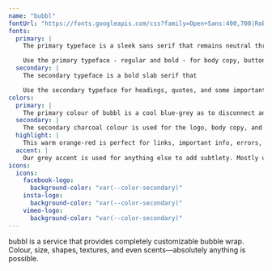 ```yaml
---
name: "bubbl"
fontUrl: "https://fonts.googleapis.com/css?family=Open+Sans:400,700|Roboto+Slab:700"
fonts:
  primary: |
    The primary typeface is a sleek sans serif that remains neutral throughout the entire site.

    Use the primary typeface - regular and bold - for body copy, buttons, blockquotes, and anything else.
  secondary: |
    The secondary typeface is a bold slab serif that

    Use the secondary typeface for headings, quotes, and some important notices.
colors:
  primary: |
    The primary colour of bubbl is a cool blue-grey as to disconnect any idea of "bubble bath". Use for headers, lists, and icons.
  secondary: |
    The secondary charcoal colour is used for the logo, body copy, and blockquotes. It's close enough to black to be the default text colour.
  highlight: |
    This warm orange-red is perfect for links, important info, errors, and notices as it catches one's attention. It contrasts well with the other colours.
  accent: |
    Our grey accent is used for anything else to add subtlety. Mostly used as a hover colour and the background when highlighting text.
icons:
  icons:
    facebook-logo:
      background-color: "var(--color-secondary)"
    insta-logo:
      background-color: "var(--color-secondary)"
    vimeo-logo:
      background-color: "var(--color-secondary)"
---
```


bubbl is a service that provides completely customizable bubble wrap. Colour, size, shapes, textures, and even scents—absolutely anything is possible.
